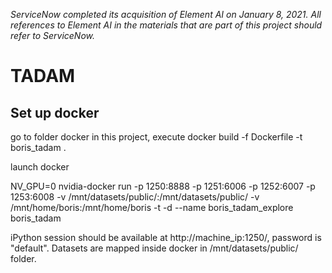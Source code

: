*ServiceNow completed its acquisition of Element AI on January 8, 2021. All references to Element AI in the materials that are part of this project should refer to ServiceNow.*

# TADAM

## Set up docker
go to folder docker in this project, execute
docker build -f Dockerfile -t boris_tadam .

launch docker

NV_GPU=0 nvidia-docker run -p 1250:8888 -p 1251:6006 -p 1252:6007 -p 1253:6008 -v /mnt/datasets/public/:/mnt/datasets/public/ -v /mnt/home/boris:/mnt/home/boris -t -d --name boris_tadam_explore boris_tadam

iPython session should be available at http://machine_ip:1250/, password is "default". Datasets are mapped inside docker in /mnt/datasets/public/ folder.
